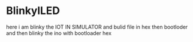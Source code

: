 # BlinkylLED
here i am blinky the IOT IN SIMULATOR and bulid file in hex then bootloder and then blinky the ino with bootloader hex
